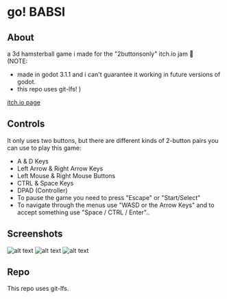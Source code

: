 # go! BABSI 

## About

a 3d hamsterball game i made for the "2buttonsonly" itch.io jam :hamster:  
(NOTE: 
* made in godot 3.1.1 and i can't guarantee it working in future versions of godot.  
* this repo uses git-lfs!
)  
  
[itch.io page](https://sleepycharlyy.itch.io/go-babsi)

## Controls

It only uses two buttons, but there are different kinds of 2-button pairs you can use to play this game:
* A & D Keys
* Left Arrow & Right Arrow Keys
* Left Mouse & Right Mouse Buttons
* CTRL & Space Keys
* DPAD (Controller)
* To pause the game you need to press "Escape" or "Start/Select"
* To navigate through the menus use "WASD or the Arrow Keys" and to accept something use "Space / CTRL / Enter"..

## Screenshots

![alt text](https://img.itch.zone/aW1hZ2UvNTMzMjg2LzI3NzUwMjkucG5n/original/9XCq6v.png)
![alt text](https://img.itch.zone/aW1hZ2UvNTMzMjg2LzI3NzUwMjcucG5n/original/C4tkuI.png)
![alt text](https://img.itch.zone/aW1hZ2UvNTMzMjg2LzI3NzUwMzcucG5n/original/iklkW5.png)

## Repo

This repo uses git-lfs.

